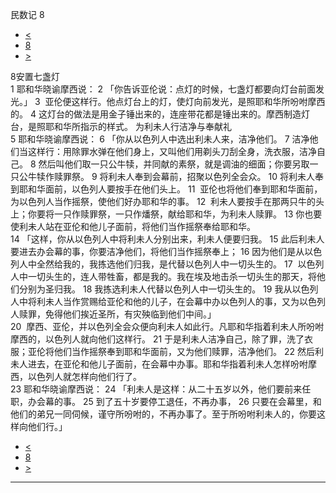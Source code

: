 ﻿





 民数记 8




* [<](bible/NUM07.md)
* [8](bible/NUM.md)
* [>](bible/NUM09.md)



 
8安置七盏灯  
1 耶和华晓谕摩西说： 
2 「你告诉亚伦说：点灯的时候，七盏灯都要向灯台前面发光。」 
3  亚伦便这样行。他点灯台上的灯，使灯向前发光，是照耶和华所吩咐摩西的。 
4 这灯台的做法是用金子锤出来的，连座带花都是锤出来的。摩西制造灯台，是照耶和华所指示的样式。 为利未人行洁净与奉献礼  
5 耶和华晓谕摩西说： 
6 「你从以色列人中选出利未人来，洁净他们。 
7 洁净他们当这样行：用除罪水弹在他们身上，又叫他们用剃头刀刮全身，洗衣服，洁净自己。 
8 然后叫他们取一只公牛犊，并同献的素祭，就是调油的细面；你要另取一只公牛犊作赎罪祭。 
9 将利未人奉到会幕前，招聚以色列全会众。 
10 将利未人奉到耶和华面前，以色列人要按手在他们头上。 
11  亚伦也将他们奉到耶和华面前，为以色列人当作摇祭，使他们好办耶和华的事。 
12  利未人要按手在那两只牛的头上；你要将一只作赎罪祭，一只作燔祭，献给耶和华，为利未人赎罪。 
13 你也要使利未人站在亚伦和他儿子面前，将他们当作摇祭奉给耶和华。  
14 「这样，你从以色列人中将利未人分别出来，利未人便要归我。 
15 此后利未人要进去办会幕的事，你要洁净他们，将他们当作摇祭奉上； 
16 因为他们是从以色列人中全然给我的，我拣选他们归我，是代替以色列人中一切头生的。 
17  以色列人中一切头生的，连人带牲畜，都是我的。我在埃及地击杀一切头生的那天，将他们分别为圣归我。 
18 我拣选利未人代替以色列人中一切头生的。 
19 我从以色列人中将利未人当作赏赐给亚伦和他的儿子，在会幕中办以色列人的事，又为以色列人赎罪，免得他们挨近圣所，有灾殃临到他们中间。」  
20  摩西、亚伦，并以色列全会众便向利未人如此行。凡耶和华指着利未人所吩咐摩西的，以色列人就向他们这样行。 
21 于是利未人洁净自己，除了罪，洗了衣服；亚伦将他们当作摇祭奉到耶和华面前，又为他们赎罪，洁净他们。 
22 然后利未人进去，在亚伦和他儿子面前，在会幕中办事。耶和华指着利未人怎样吩咐摩西，以色列人就怎样向他们行了。  
23 耶和华晓谕摩西说： 
24 「利未人是这样：从二十五岁以外，他们要前来任职，办会幕的事。 
25 到了五十岁要停工退任，不再办事， 
26 只要在会幕里，和他们的弟兄一同伺候，谨守所吩咐的，不再办事了。至于所吩咐利未人的，你要这样向他们行。」 
* [<](bible/NUM07.md)
* [8](bible/NUM.md)
* [>](bible/NUM09.md)





---









